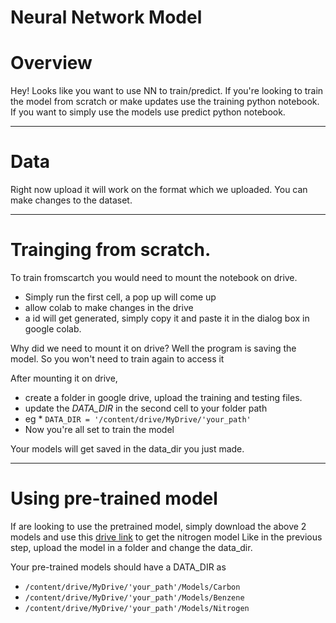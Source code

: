 # Neural Network Model 



# Overview
Hey! Looks like you want to use NN to train/predict. If you're looking to train the model from scratch or make updates use the training python notebook. If you want to simply use the models use predict python notebook. 

------------------------------------------

# Data

Right now upload it will work on the format which we uploaded. You can make changes to the dataset. 

------------------------------------------

# Trainging from scratch. 

To train fromscartch you would need to mount the notebook on drive.

- Simply run the first cell, a pop up will come up
- allow colab to make changes in the drive
- a id will get generated, simply copy it and paste it in the dialog box in google colab.

Why did we need to mount it on drive? Well the program is saving the model. So you won't need to train again to access it

After mounting it on drive, 
- create a folder in google drive, upload the training and testing files.
- update the *DATA_DIR* in the second cell to your folder path 
- eg * `DATA_DIR = '/content/drive/MyDrive/'your_path'`
- Now you're all set to train the model

Your models will get saved in the data_dir you just made.

------------------------------------------

# Using pre-trained model

If are looking to use the pretrained model, simply download the above 2 models and use this [drive link](https://drive.google.com/drive/folders/106KPVoYnHHfnh0ulC1D00xislzHxf1aK?usp=sharing) to get the nitrogen model
Like in the previous step, upload the model in a folder and change the data_dir. 


Your pre-trained models should have a DATA_DIR as 
- `/content/drive/MyDrive/'your_path'/Models/Carbon`
- `/content/drive/MyDrive/'your_path'/Models/Benzene`
- `/content/drive/MyDrive/'your_path'/Models/Nitrogen`


